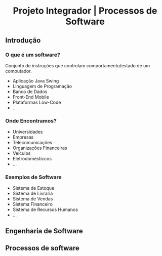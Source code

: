 <div name="readme-top">
    <h1 align="center">Projeto Integrador | Processos de Software</h1>
</div>

## Introdução

### O que é um software?

Conjunto de instruções que controlam comportamento/estado de um computador.
 
- Aplicação Java Swing
- Linguagem de Programação
- Banco de Dados
- Front-End Mobile
- Plataformas Low-Code
- ...

### Onde Encontramos?

- Universidades
- Empresas
- Telecomunicações
- Organizações Financeiras
- Veículos
- Eletrodomésticcos
- ...

### Exemplos de Software

- Sistema de Estoque
- Sistema de Livraria
- Sistema de Vendas
- Sistema Financeiro
- Sistema de Recursos Humanos
- ...

## Engenharia de Software

## Processos de software